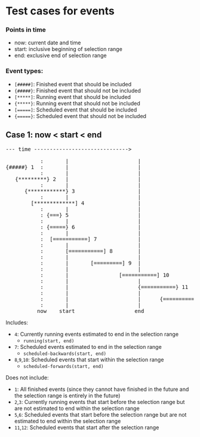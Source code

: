 # Test cases for events

### Points in time

* now: current date and time
* start: inclusive beginning of selection range
* end: exclusive end of selection range

### Event types:

* `[#####]`: Finished event that should be included
* `{#####}`: Finished event that should not be included
* `[*****]`: Running event that should be included
* `{*****}`: Running event that should not be included
* `[=====]`: Scheduled event that should be included
* `{=====}`: Scheduled event that should not be included

## Case 1: now < start < end

<pre>
--- time ------------------------------>

           :       |                      |
{#####} 1  :       |                      |
           :       |                      |
   {*********} 2   |                      |
           :       |                      |
      {************} 3                    |
           :       |                      |
        [*************] 4                 |
           :       |                      |
           : {===} 5                      |
           :       |                      |           
           : {=====} 6                    |
           :       |                      |
           :  [===========] 7             |
           :       |                      |
           :       [===========] 8        |
           :       |                      |
           :       |       [=========] 9  |
           :       |                      |
           :       |                [===========] 10
           :       |                      |
           :       |                      {===========} 11
           :       |                      |
           :       |                      |      {===========} 12
           :       |                      |
          now    start                   end
</pre>

Includes:
* `4`: Currently running events estimated to end in the selection range
  * `running(start, end)`
* `7`: Scheduled events estimated to end in the selection range
  * `scheduled-backwards(start, end)`
* `8`,`9`,`10`: Scheduled events that start within the selection range
  * `scheduled-forwards(start, end)`
  

Does not include:
* `1`: All finished events (since they cannot have finished in the future and the selection range is entirely in the future)
* `2`,`3`: Currently running events that start before the selection range but are not estimated to end within the selection range
* `5`,`6`: Scheduled events that start before the selection range but are not estimated to end within the selection range
* `11`,`12`: Scheduled events that start after the selection range
